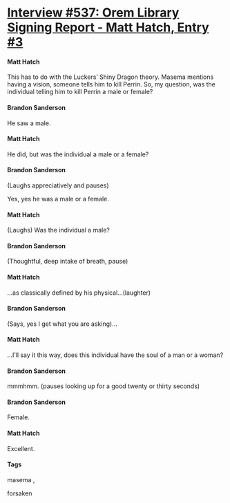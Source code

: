 # [Interview #537: Orem Library Signing Report - Matt Hatch, Entry #3](https://www.theoryland.com/intvmain.php?i=537#3)

#### Matt Hatch

This has to do with the Luckers’ Shiny Dragon theory. Masema mentions having a vision, someone tells him to kill Perrin. So, my question, was the individual telling him to kill Perrin a male or female?

#### Brandon Sanderson

He saw a male.

#### Matt Hatch

He did, but was the individual a male or a female?

#### Brandon Sanderson

(Laughs appreciatively and pauses)

Yes, yes he was a male or a female.

#### Matt Hatch

(Laughs) Was the individual a male?

#### Brandon Sanderson

(Thoughtful, deep intake of breath, pause)

#### Matt Hatch

…as classically defined by his physical…(laughter)

#### Brandon Sanderson

(Says, yes I get what you are asking)…

#### Matt Hatch

...I’ll say it this way, does this individual have the soul of a man or a woman?

#### Brandon Sanderson

mmmhmm. (pauses looking up for a good twenty or thirty seconds)

#### Brandon Sanderson

Female.

#### Matt Hatch

Excellent.

#### Tags

masema
,

forsaken

